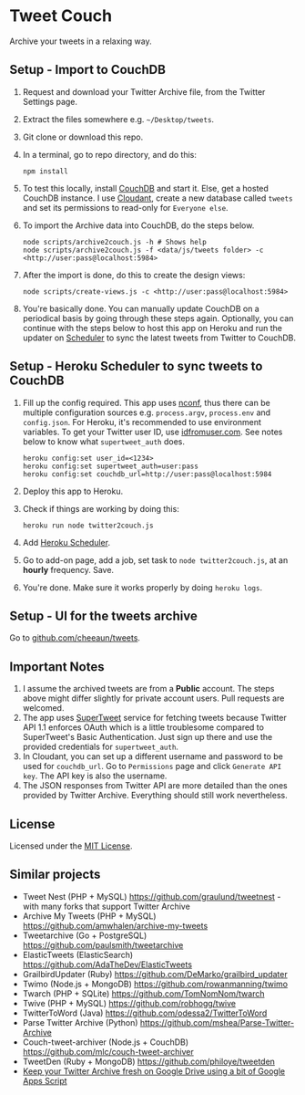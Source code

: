 Tweet Couch
===========

Archive your tweets in a relaxing way.

Setup - Import to CouchDB
-------------------------

 1. Request and download your Twitter Archive file, from the Twitter Settings page.
 2. Extract the files somewhere e.g. `~/Desktop/tweets`.
 3. Git clone or download this repo.
 4. In a terminal, go to repo directory, and do this:

    	npm install

 5. To test this locally, install [CouchDB](http://couchdb.apache.org/) and start it. Else, get a hosted CouchDB instance. I use [Cloudant](https://cloudant.com/), create a new database called `tweets` and set its permissions to read-only for `Everyone else`.
 6. To import the Archive data into CouchDB, do the steps below.

		node scripts/archive2couch.js -h # Shows help
		node scripts/archive2couch.js -f <data/js/tweets folder> -c <http://user:pass@localhost:5984>

 7. After the import is done, do this to create the design views:

		node scripts/create-views.js -c <http://user:pass@localhost:5984>

 8. You're basically done. You can manually update CouchDB on a periodical basis by going through these steps again. Optionally, you can continue with the steps below to host this app on Heroku and run the updater on [Scheduler](https://devcenter.heroku.com/articles/scheduler) to sync the latest tweets from Twitter to CouchDB.

Setup - Heroku Scheduler to sync tweets to CouchDB
--------------------------------------------------

 1. Fill up the config required. This app uses [nconf](https://github.com/flatiron/nconf), thus there can be multiple configuration sources e.g. `process.argv`, `process.env` and `config.json`. For Heroku, it's recommended to use environment variables. To get your Twitter user ID, use [idfromuser.com](http://www.idfromuser.com/). See notes below to know what `supertweet_auth` does.

		heroku config:set user_id=<1234>
		heroku config:set supertweet_auth=user:pass
		heroku config:set couchdb_url=http://user:pass@localhost:5984

 2. Deploy this app to Heroku.
 4. Check if things are working by doing this:

		heroku run node twitter2couch.js

 3. Add [Heroku Scheduler](https://addons.heroku.com/scheduler).
 4. Go to add-on page, add a job, set task to `node twitter2couch.js`, at an **hourly** frequency. Save.
 5. You're done. Make sure it works properly by doing `heroku logs`.

Setup - UI for the tweets archive
---------------------------------

 Go to [github.com/cheeaun/tweets](http://github.com/cheeaun/tweets).

Important Notes
---------------

 1. I assume the archived tweets are from a **Public** account. The steps above might differ slightly for private account users. Pull requests are welcomed.
 2. The app uses [SuperTweet](http://www.supertweet.net/) service for fetching tweets because Twitter API 1.1 enforces OAuth which is a little troublesome compared to SuperTweet's Basic Authentication. Just sign up there and use the provided credentials for `supertweet_auth`.
 3. In Cloudant, you can set up a different username and password to be used for `couchdb_url`. Go to `Permissions` page and click `Generate API key`. The API key is also the username.
 4. The JSON responses from Twitter API are more detailed than the ones provided by Twitter Archive. Everything should still work nevertheless.

License
-------

Licensed under the [MIT License](http://cheeaun.mit-license.org/).

Similar projects
----------------

- Tweet Nest (PHP + MySQL) <https://github.com/graulund/tweetnest> - with many forks that support Twitter Archive
- Archive My Tweets (PHP + MySQL) <https://github.com/amwhalen/archive-my-tweets>
- Tweetarchive (Go + PostgreSQL) <https://github.com/paulsmith/tweetarchive>
- ElasticTweets (ElasticSearch) <https://github.com/AdaTheDev/ElasticTweets>
- GrailbirdUpdater (Ruby) <https://github.com/DeMarko/grailbird_updater>
- Twimo (Node.js + MongoDB) <https://github.com/rowanmanning/twimo>
- Twarch (PHP + SQLite) <https://github.com/TomNomNom/twarch>
- Twive (PHP + MySQL) <https://github.com/robhogg/twive>
- TwitterToWord (Java) <https://github.com/odessa2/TwitterToWord>
- Parse Twitter Archive (Python) <https://github.com/mshea/Parse-Twitter-Archive>
- Couch-tweet-archiver (Node.js + CouchDB) <https://github.com/mlc/couch-tweet-archiver>
- TweetDen (Ruby + MongoDB) <https://github.com/philoye/tweetden>
- [Keep your Twitter Archive fresh on Google Drive using a bit of Google Apps Script](http://mashe.hawksey.info/2013/01/sync-twitter-archive-with-google-drive/)